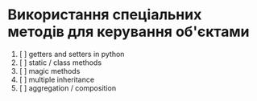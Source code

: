 # Використання спеціальних методів для керування об'єктами

1. [ ] getters and setters in python
2. [ ] static / class methods
3. [ ] magic methods
4. [ ] multiple inheritance
5. [ ] aggregation / composition